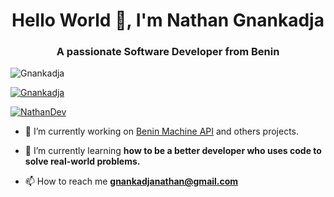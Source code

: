 <h1 align="center">Hello World 👋, I'm Nathan Gnankadja</h1>
<h3 align="center">A passionate Software Developer from Benin </h3>

<p align="left"> <img src="https://komarev.com/ghpvc/?username=Gnankadja&label=Profile%20views&color=0e75b6&style=flat" alt="Gnankadja" /> </p>

<p align="left"> <a href="https://github.com/ryo-ma/github-profile-trophy"><img src="https://github-profile-trophy.vercel.app/?username=Gnankadja" alt="Gnankadja" /></a> </p>

<p align="left"> <a href="https://twitter.com/nahtandev" target="blank"><img src="https://img.shields.io/twitter/follow/nahtandev?logo=twitter&style=for-the-badge" alt="NathanDev" /></a> </p>


- 🔭 I’m currently working on [Benin Machine API](https://github.com/Gnankadja/benin-machine) and others projects.

- 🌱 I’m currently learning **how to be a better developer who uses code to solve real-world problems.**

- 📫 How to reach me **gnankadjanathan@gmail.com**